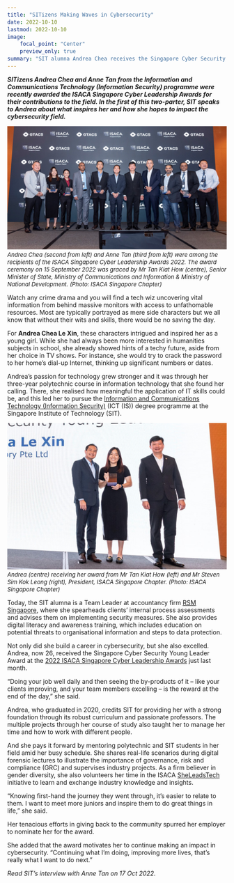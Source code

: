 ```yaml
---
title: "SITizens Making Waves in Cybersecurity"
date: 2022-10-10
lastmod: 2022-10-10
image:
    focal_point: "Center"
    preview_only: true
summary: "SIT alumna Andrea Chea receives the Singapore Cyber Security Young Leader Award at the 2022 ISACA Singapore Cyber Leadership Awards."
---
```


***SITizens Andrea Chea and Anne Tan from the Information and Communications Technology (Information Security) programme were recently awarded the ISACA Singapore Cyber Leadership Awards for their contributions to the field. In the first of this two-parter, SIT speaks to Andrea about what inspires her and how she hopes to impact the cybersecurity field.***

![ISACA SG 2022 Award Winners](./isacasg2022awardwinners.jpg)
*<font size = 2>Andrea Chea (second from left) and Anne Tan (third from left) were among the recipients of the ISACA Singapore Cyber Leadership Awards 2022. The award ceremony on 15 September 2022 was graced by Mr Tan Kiat How (centre), Senior Minister of State, Ministry of Communications and Information & Ministry of National Development. (Photo: ISACA Singapore Chapter)*</font>

Watch any crime drama and you will find a tech wiz uncovering vital information from behind massive monitors with access to unfathomable resources. Most are typically portrayed as mere side characters but we all know that without their wits and skills, there would be no saving the day.

For **Andrea Chea Le Xin**, these characters intrigued and inspired her as a young girl. While she had always been more interested in humanities subjects in school, she already showed hints of a techy future, aside from her choice in TV shows. For instance, she would try to crack the password to her home’s dial-up Internet, thinking up significant numbers or dates.

Andrea’s passion for technology grew stronger and it was through her three-year polytechnic course in information technology that she found her calling. There, she realised how meaningful the application of IT skills could be, and this led her to pursue the [Information and Communications Technology (Information Security)](https://www.singaporetech.edu.sg/undergraduate-programmes/information-and-communications-technology-information-security "ICT(IS)") (ICT (IS)) degree programme at the Singapore Institute of Technology (SIT).

![Award Winer Andrea](./featured.jpg)
<font size=2>*Andrea (centre) receiving her award from Mr Tan Kiat How (left) and Mr Steven Sim Kok Leong (right), President, ISACA Singapore Chapter. (Photo: ISACA Singapore Chapter)*</font>

Today, the SIT alumna is a Team Leader at accountancy firm [RSM Singapore](https://www.rsm.global/singapore/ "RSM SG"), where she spearheads clients’ internal process assessments and advises them on implementing security measures. She also provides digital literacy and awareness training, which includes education on potential threats to organisational information and steps to data protection.

Not only did she build a career in cybersecurity, but she also excelled. Andrea, now 26, received the Singapore Cyber Security Young Leader Award at the [2022 ISACA Singapore Cyber Leadership Awards](https://engage.isaca.org/singaporechapter/isacaawards/awards2022 "ISACA Awards") just last month.

“Doing your job well daily and then seeing the by-products of it – like your clients improving, and your team members excelling – is the reward at the end of the day,” she said.

Andrea, who graduated in 2020, credits SIT for providing her with a strong foundation through its robust curriculum and passionate professors. The multiple projects through her course of study also taught her to manage her time and how to work with different people.

And she pays it forward by mentoring polytechnic and SIT students in her field amid her busy schedule. She shares real-life scenarios during digital forensic lectures to illustrate the importance of governance, risk and compliance (GRC) and supervises industry projects. As a firm believer in gender diversity, she also volunteers her time in the ISACA [SheLeadsTech](https://engage.isaca.org/events/sheleadstechevents "SheLeadsTech") initiative to learn and exchange industry knowledge and insights.

 “Knowing first-hand the journey they went through, it’s easier to relate to them. I want to meet more juniors and inspire them to do great things in life,” she said.

Her tenacious efforts in giving back to the community spurred her employer to nominate her for the award.

She added that the award motivates her to continue making an impact in cybersecurity. “Continuing what I’m doing, improving more lives, that’s really what I want to do next.”

 

*Read SIT’s interview with Anne Tan on 17 Oct 2022.*

